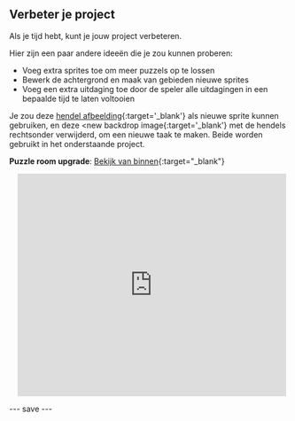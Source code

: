 ## Verbeter je project

Als je tijd hebt, kunt je jouw project verbeteren.

Hier zijn een paar andere ideeën die je zou kunnen proberen:
- Voeg extra sprites toe om meer puzzels op te lossen
- Bewerk de achtergrond en maak van gebieden nieuwe sprites
- Voeg een extra uitdaging toe door de speler alle uitdagingen in een bepaalde tijd te laten voltooien

Je zou deze [hendel afbeelding](images/lever.png){:target='_blank'} als nieuwe sprite kunnen gebruiken, en deze <new backdrop image</a>{:target='_blank'} met de hendels rechtsonder verwijderd, om een nieuwe taak te maken. Beide worden gebruikt in het onderstaande project.

**Puzzle room upgrade**: [Bekijk van binnen](https://scratch.mit.edu/projects/540387423/editor){:target="_blank"}
<div class="scratch-preview" style="margin-left: 15px;">
  <iframe allowtransparency="true" width="485" height="402" src="https://scratch.mit.edu/projects/embed/540387423/?autostart=false" frameborder="0"></iframe>
</div>

--- save ---

